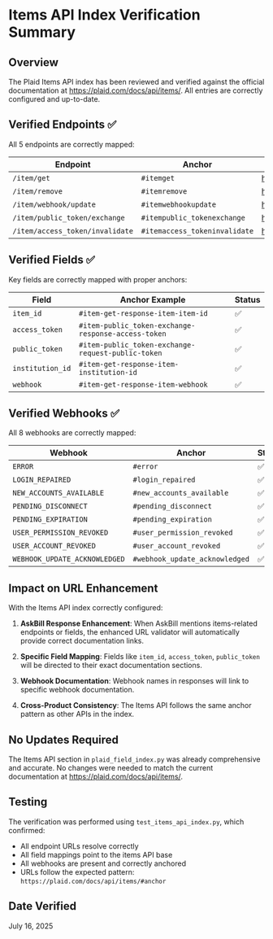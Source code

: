 # Items API Index Verification Summary

## Overview
The Plaid Items API index has been reviewed and verified against the official documentation at https://plaid.com/docs/api/items/. All entries are correctly configured and up-to-date.

## Verified Endpoints ✅

All 5 endpoints are correctly mapped:

| Endpoint | Anchor | Full URL | Status |
|----------|---------|----------|--------|
| `/item/get` | `#itemget` | https://plaid.com/docs/api/items/#itemget | ✅ |
| `/item/remove` | `#itemremove` | https://plaid.com/docs/api/items/#itemremove | ✅ |
| `/item/webhook/update` | `#itemwebhookupdate` | https://plaid.com/docs/api/items/#itemwebhookupdate | ✅ |
| `/item/public_token/exchange` | `#itempublic_tokenexchange` | https://plaid.com/docs/api/items/#itempublic_tokenexchange | ✅ |
| `/item/access_token/invalidate` | `#itemaccess_tokeninvalidate` | https://plaid.com/docs/api/items/#itemaccess_tokeninvalidate | ✅ |

## Verified Fields ✅

Key fields are correctly mapped with proper anchors:

| Field | Anchor Example | Status |
|-------|----------------|--------|
| `item_id` | `#item-get-response-item-item-id` | ✅ |
| `access_token` | `#item-public_token-exchange-response-access-token` | ✅ |
| `public_token` | `#item-public_token-exchange-request-public-token` | ✅ |
| `institution_id` | `#item-get-response-item-institution-id` | ✅ |
| `webhook` | `#item-get-response-item-webhook` | ✅ |

## Verified Webhooks ✅

All 8 webhooks are correctly mapped:

| Webhook | Anchor | Status |
|---------|--------|--------|
| `ERROR` | `#error` | ✅ |
| `LOGIN_REPAIRED` | `#login_repaired` | ✅ |
| `NEW_ACCOUNTS_AVAILABLE` | `#new_accounts_available` | ✅ |
| `PENDING_DISCONNECT` | `#pending_disconnect` | ✅ |
| `PENDING_EXPIRATION` | `#pending_expiration` | ✅ |
| `USER_PERMISSION_REVOKED` | `#user_permission_revoked` | ✅ |
| `USER_ACCOUNT_REVOKED` | `#user_account_revoked` | ✅ |
| `WEBHOOK_UPDATE_ACKNOWLEDGED` | `#webhook_update_acknowledged` | ✅ |

## Impact on URL Enhancement

With the Items API index correctly configured:

1. **AskBill Response Enhancement**: When AskBill mentions items-related endpoints or fields, the enhanced URL validator will automatically provide correct documentation links.

2. **Specific Field Mapping**: Fields like `item_id`, `access_token`, `public_token` will be directed to their exact documentation sections.

3. **Webhook Documentation**: Webhook names in responses will link to specific webhook documentation.

4. **Cross-Product Consistency**: The Items API follows the same anchor pattern as other APIs in the index.

## No Updates Required

The Items API section in `plaid_field_index.py` was already comprehensive and accurate. No changes were needed to match the current documentation at https://plaid.com/docs/api/items/.

## Testing

The verification was performed using `test_items_api_index.py`, which confirmed:
- All endpoint URLs resolve correctly
- All field mappings point to the items API base
- All webhooks are present and correctly anchored
- URLs follow the expected pattern: `https://plaid.com/docs/api/items/#anchor`

## Date Verified
July 16, 2025